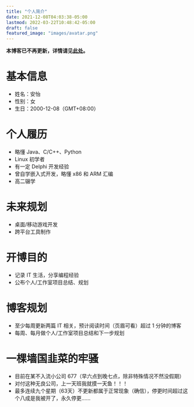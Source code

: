 ```yaml
---
title: "个人简介"
date: 2021-12-08T04:03:38-05:00
lastmod: 2022-03-22T10:48:42-05:00
draft: false
featured_image: "images/avatar.png"
---
```


**本博客已不再更新，详情请见[此处](https://anyicomplex.github.io/zh/posts/farewell-forever/)。**

# 基本信息
* 姓名：安怡
* 性别：女
* 生日：2000-12-08（GMT+08:00）

# 个人履历
* 略懂 Java、C/C++、Python
* Linux 初学者
* 有一定 Delphi 开发经验
* 曾自学嵌入式开发，略懂 x86 和 ARM 汇编
* 高二辍学

# 未来规划
* 桌面/移动游戏开发
* 跨平台工具制作

# 开博目的
* 记录 IT 生活，分享编程经验
* 公布个人/工作室项目总结、规划

# 博客规划
* 至少每周更新两篇 IT 相关，预计阅读时间（页眉可看）超过 1 分钟的博客
* 每周、每月做个人/工作室项目总结和下一步规划

# 一棵墙国韭菜的牢骚
* 目前在某不入流小公司 677（早六点到晚七点，除非特殊情况不然没假期）
* 对付这种无良公司，上一天班我就摸一天鱼！！！
* 最多连续九个星期（63天）不更新都属于正常现象（确信），停更时间超过这个八成是我被开了，永久停更......